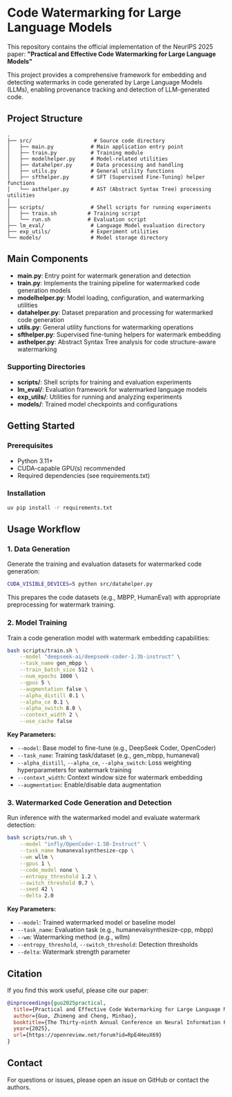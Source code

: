 # Code Watermarking for Large Language Models

This repository contains the official implementation of the NeurIPS 2025 paper:
**"Practical and Effective Code Watermarking for Large Language Models"**

This project provides a comprehensive framework for embedding and detecting watermarks in code generated by Large Language Models (LLMs), enabling provenance tracking and detection of LLM-generated code.

## Project Structure

```
.
├── src/                    # Source code directory
│   ├── main.py            # Main application entry point
│   ├── train.py           # Training module
│   ├── modelhelper.py     # Model-related utilities
│   ├── datahelper.py      # Data processing and handling
│   ├── utils.py           # General utility functions
│   ├── sfthelper.py       # SFT (Supervised Fine-Tuning) helper functions
│   └── asthelper.py       # AST (Abstract Syntax Tree) processing utilities
│
├── scripts/               # Shell scripts for running experiments
│   ├── train.sh          # Training script
│   └── run.sh            # Evaluation script
├── lm_eval/               # Language Model evaluation directory
├── exp_utils/             # Experiment utilities
└── models/                # Model storage directory
```

## Main Components

- **main.py**: Entry point for watermark generation and detection
- **train.py**: Implements the training pipeline for watermarked code generation models
- **modelhelper.py**: Model loading, configuration, and watermarking utilities
- **datahelper.py**: Dataset preparation and processing for watermarked code generation
- **utils.py**: General utility functions for watermarking operations
- **sfthelper.py**: Supervised fine-tuning helpers for watermark embedding
- **asthelper.py**: Abstract Syntax Tree analysis for code structure-aware watermarking

### Supporting Directories

- **scripts/**: Shell scripts for training and evaluation experiments
- **lm_eval/**: Evaluation framework for watermarked language models
- **exp_utils/**: Utilities for running and analyzing experiments
- **models/**: Trained model checkpoints and configurations

## Getting Started

### Prerequisites

- Python 3.11+
- CUDA-capable GPU(s) recommended
- Required dependencies (see requirements.txt)

### Installation

```bash
uv pip install -r requirements.txt
```

## Usage Workflow

### 1. Data Generation

Generate the training and evaluation datasets for watermarked code generation:

```bash
CUDA_VISIBLE_DEVICES=5 python src/datahelper.py
```

This prepares the code datasets (e.g., MBPP, HumanEval) with appropriate preprocessing for watermark training.

### 2. Model Training

Train a code generation model with watermark embedding capabilities:

```bash
bash scripts/train.sh \
    --model "deepseek-ai/deepseek-coder-1.3b-instruct" \
    --task_name gen_mbpp \
    --train_batch_size 512 \
    --num_epochs 1000 \
    --gpus 5 \
    --augmentation false \
    --alpha_distill 0.1 \
    --alpha_ce 0.1 \
    --alpha_switch 8.0 \
    --context_width 2 \
    --use_cache false
```

**Key Parameters:**
- `--model`: Base model to fine-tune (e.g., DeepSeek Coder, OpenCoder)
- `--task_name`: Training task/dataset (e.g., gen_mbpp, humaneval)
- `--alpha_distill`, `--alpha_ce`, `--alpha_switch`: Loss weighting hyperparameters for watermark training
- `--context_width`: Context window size for watermark embedding
- `--augmentation`: Enable/disable data augmentation

### 3. Watermarked Code Generation and Detection

Run inference with the watermarked model and evaluate watermark detection:

```bash
bash scripts/run.sh \
    --model "infly/OpenCoder-1.5B-Instruct" \
    --task_name humanevalsynthesize-cpp \
    --wm wllm \
    --gpus 1 \
    --code_model none \
    --entropy_threshold 1.2 \
    --switch_threshold 0.7 \
    --seed 42 \
    --delta 2.0
```

**Key Parameters:**
- `--model`: Trained watermarked model or baseline model
- `--task_name`: Evaluation task (e.g., humanevalsynthesize-cpp, mbpp)
- `--wm`: Watermarking method (e.g., wllm)
- `--entropy_threshold`, `--switch_threshold`: Detection thresholds
- `--delta`: Watermark strength parameter

## Citation

If you find this work useful, please cite our paper:

```bibtex
@inproceedings{guo2025practical,
  title={Practical and Effective Code Watermarking for Large Language Models},
  author={Guo, Zhimeng and Cheng, Minhao},
  booktitle={The Thirty-ninth Annual Conference on Neural Information Processing Systems},
  year={2025},
  url={https://openreview.net/forum?id=RpE4HeuX69}
}
```

## Contact

For questions or issues, please open an issue on GitHub or contact the authors. 
